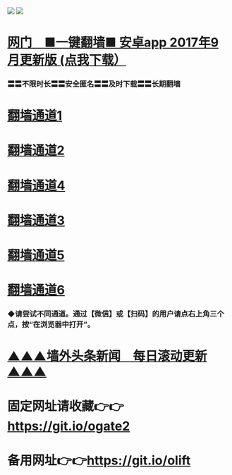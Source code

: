  <tr>
    <td align=center><img src="https://github.com/gyhhx/image-upload/blob/master/gy2-1.jpg" /></td>
 </tr> 
<tr>
  <td align=center><img src="https://github.com/gyhhx/image-upload/blob/master/%E5%BE%AE%E4%BF%A1%E8%AF%B4%E6%98%8E4.jpg" /></td>  
</tr>


# <a href="http://t.cn/RWgJhal">网门　■一键翻墙■ 安卓app 2017年9月更新版 (点我下载）</a>
### 〓〓不限时长〓〓安全匿名〓〓及时下载〓〓长期翻墙


# <a href="https://s3-eu-west-1.amazonaws.com/ogatei/oGate.htm?from=gygit">翻墙通道1</a>
# <a href="https://s3.ca-central-1.amazonaws.com/ogatec/oGate.htm?from=oGate?from=gygit">翻墙通道2</a>
# <a href="https://s3-us-west-1.amazonaws.com/ogaten/oGate.htm?from=gygit">翻墙通道4</a>
# <a href="https://s3.amazonaws.com/ogate/oGate.htm?from=gygit">翻墙通道3</a>
# <a href="https://s3.eu-west-2.amazonaws.com/ogatel/oGate.htm?from=gygit">翻墙通道5</a>
# <a href="https://s3.eu-central-1.amazonaws.com/ogatef/oGate.htm?from=gygit">翻墙通道6</a>

### ◆请尝试不同通道。通过【微信】或【扫码】的用户请点右上角三个点，按“在浏览器中打开”。

# <a href="https://github.com/gyhhx/gy1/blob/master/README.md">▲▲▲墙外头条新闻　每日滚动更新▲▲▲</a>

# 固定网址请收藏👉👉https://git.io/ogate2
# 备用网址👉👉https://git.io/olift
